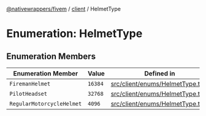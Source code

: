 [@nativewrappers/fivem](../../README.md) / [client](../README.md) / HelmetType

# Enumeration: HelmetType

## Enumeration Members

| Enumeration Member | Value | Defined in |
| ------ | ------ | ------ |
| `FiremanHelmet` | `16384` | [src/client/enums/HelmetType.ts:3](https://github.com/nativewrappers/fivem/blob/87bcb6b348baa538f549670f784fcd3ed14240d8/src/client/enums/HelmetType.ts#L3) |
| `PilotHeadset` | `32768` | [src/client/enums/HelmetType.ts:4](https://github.com/nativewrappers/fivem/blob/87bcb6b348baa538f549670f784fcd3ed14240d8/src/client/enums/HelmetType.ts#L4) |
| `RegularMotorcycleHelmet` | `4096` | [src/client/enums/HelmetType.ts:2](https://github.com/nativewrappers/fivem/blob/87bcb6b348baa538f549670f784fcd3ed14240d8/src/client/enums/HelmetType.ts#L2) |
